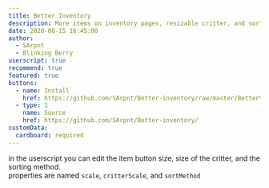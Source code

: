 ```yaml
---
title: Better Inventory
description: More items on inventory pages, resizable critter, and sorting
date: 2020-08-15 16:45:00
author:
  - SArpnt
  - Blinking Berry
userscript: true
recommend: true
featured: true
buttons:
  - name: Install
    href: https://github.com/SArpnt/Better-inventory/raw/master/Better%20inventory.user.js
  - type: 1
    name: Source
    href: https://github.com/SArpnt/Better-inventory/
customData:
  cardboard: required
---
```

in the userscript you can edit the item button size, size of the critter, and the sorting method.  
properties are named `scale`, `critterScale`, and `sortMethod`